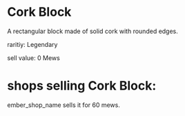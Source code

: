 # Cork Block

A rectangular block made of solid cork with rounded edges.

raritiy: Legendary

sell value: 0 Mews

# shops selling Cork Block:

ember_shop_name sells it for 60 mews.